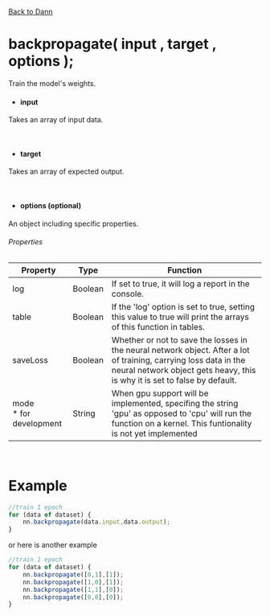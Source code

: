 [Back to Dann](https://github.com/matiasvlevi/Dann/wiki/Dann-Object)

# backpropagate( input , target , options );
Train the model's weights.

- #### input <br/>
Takes an array of input data.

<br/>

- #### target <br/>
Takes an array of expected output.

<br/>

- #### options (optional) <br/>
An object including specific properties.
###### Properties
| Property 	| Type 	| Function 	|
|-	|-	|-	|
| log 	| Boolean 	| If set to true, it will log a report in the console. 	|
| table 	| Boolean 	| If the 'log' option is set to true, setting this value to true will print the arrays of this function in tables. 	|
| saveLoss 	| Boolean 	| Whether or not to save the losses in the neural network object. After a lot of training, carrying loss data in the neural network object gets heavy, this is why it is set to false by default. 	|
| mode<br>* for development 	| String 	| When gpu support will be implemented, specifing the string 'gpu' as opposed to 'cpu' will run the function on a kernel. This funtionality is not yet implemented 	|


<br/>

# Example

```js
//train 1 epoch
for (data of dataset) {
    nn.backpropagate(data.input,data.output);
}
```
or here is another example
```js
//train 1 epoch
for (data of dataset) {
    nn.backpropagate([0,1],[1]);
    nn.backpropagate([1,0],[1]);
    nn.backpropagate([1,1],[0]);
    nn.backpropagate([0,0],[0]);
}
```